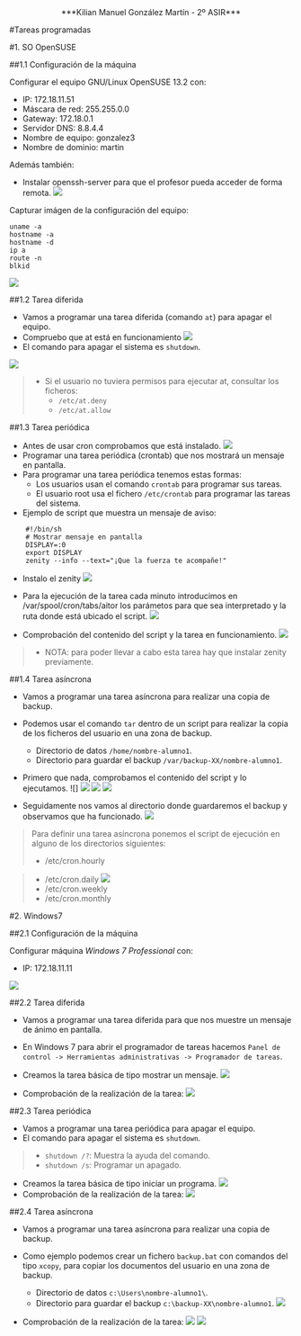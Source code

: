 <center>***Kilian Manuel González Martín - 2º ASIR***</center> 



#Tareas programadas

#1. SO OpenSUSE

##1.1 Configuración de la máquina

Configurar el equipo GNU/Linux OpenSUSE 13.2 con:
* IP: 172.18.11.51 
* Máscara de red: 255.255.0.0
* Gateway: 172.18.0.1
* Servidor DNS: 8.8.4.4
* Nombre de equipo: gonzalez3
* Nombre de dominio: martin


Además también:
* Instalar openssh-server para que el profesor pueda acceder de forma remota.
![](./1.PNG)

Capturar imágen de la configuración del equipo:

    uname -a
    hostname -a
    hostname -d
    ip a
    route -n
    blkid
    
![](./2.PNG)

##1.2 Tarea diferida

* Vamos a programar una tarea diferida (comando `at`) para apagar el equipo.
* Compruebo que at está en funcionamiento
![](./3.png)
* El comando para apagar el sistema es `shutdown`.

![](./4.png)

> * Si el usuario no tuviera permisos para ejecutar at, consultar los ficheros:
>     * `/etc/at.deny`
>     * `/etc/at.allow`

##1.3 Tarea periódica

* Antes de usar cron comprobamos que está instalado.
![](./5.png)
* Programar una tarea periódica (crontab) que nos mostrará un mensaje en pantalla.
* Para programar una tarea periódica tenemos estas formas:
    * Los usuarios usan el comando `crontab`  para programar sus tareas.
    * El usuario root usa el fichero `/etc/crontab` para programar las tareas del sistema. 
* Ejemplo de script que muestra un mensaje de aviso:

```
    #!/bin/sh
    # Mostrar mensaje en pantalla
    DISPLAY=:0
    export DISPLAY
    zenity --info --text="¡Que la fuerza te acompañe!"
```
* Instalo el zenity
 ![](./6.png)
* Para la ejecución de la tarea cada minuto introducimos en /var/spool/cron/tabs/aitor los parámetos para que sea interpretado y la ruta donde está ubicado el script.
![](./7.png)

* Comprobación del contenido del script y la tarea en funcionamiento.
![](./8.png)

> * NOTA: para poder llevar a cabo esta tarea hay que instalar zenity previamente.

##1.4 Tarea asíncrona

* Vamos a programar una tarea asíncrona para realizar una copia de backup.
* Podemos usar el comando `tar` dentro de un script para realizar la 
  copia de los ficheros del usuario en una zona de backup.
    * Directorio de datos `/home/nombre-alumno1`.
    * Directorio para guardar el backup `/var/backup-XX/nombre-alumno1`.
   

* Primero que nada, comprobamos el contenido del script y lo ejecutamos.
![] ![](./9.png)
 ![](./10.png)
 ![](./11.png)

* Seguidamente nos vamos al directorio donde guardaremos el backup y observamos que ha funcionado.
![](./12.png)

> Para definir una tarea asíncrona ponemos el script de ejecución en alguno 
de los directorios siguientes:
> * /etc/cron.hourly

> * /etc/cron.daily
![](./13.png)
> * /etc/cron.weekly
> * /etc/cron.monthly



#2. Windows7

##2.1 Configuración de la máquina

Configurar máquina *Windows 7 Professional* con:
* IP: 172.18.11.11 


![](./14.png)


##2.2 Tarea diferida

* Vamos a programar una tarea diferida para que nos muestre un mensaje 
de ánimo en pantalla.
* En Windows 7 para abrir el programador de tareas hacemos 
`Panel de control -> Herramientas administrativas -> Programador de tareas`.

* Creamos la tarea básica de tipo mostrar un mensaje.
![](./15.png)
* Comprobación de la realización de la tarea:
![](./16.png)

##2.3 Tarea periódica

* Vamos a programar una tarea periódica para apagar el equipo.
* El comando para apagar el sistema es `shutdown`.

> * `shutdown /?`: Muestra la ayuda del comando.
> * `shutdown /s`: Programar un apagado.

* Creamos la tarea básica de tipo iniciar un programa.
![](./17.png)
* Comprobación de la realización de la tarea:
![](./18.png)

##2.4 Tarea asíncrona

* Vamos a programar una tarea asíncrona para realizar una copia de backup.
* Como ejemplo podemos crear un fichero `backup.bat` con comandos del tipo `xcopy`,
para copiar los documentos del usuario en una zona de backup.
    * Directorio de datos `c:\Users\nombre-alumno1\`.
    * Directorio para guardar el backup `c:\backup-XX\nombre-alumno1`.
    ![](./19.png)
    


* Comprobación de la realización de la tarea:
![](./20.png)
![](./21.png)

